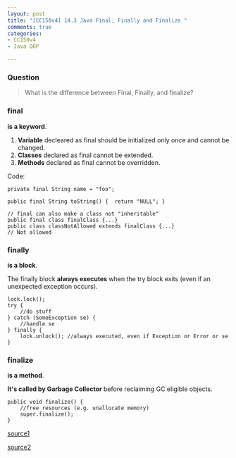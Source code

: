 ```yaml
---
layout: post
title: "[CC150v4] 14.3 Java Final, Finally and Finalize "
comments: true
categories:
- CC150v4
- Java OOP

---
```


### Question

> What is the difference between Final, Finally, and finalize? 

### final

__is a keyword__.

1. __Variable__ decleared as final should be initialized only once and cannot be changed. 
1. __Classes__ declared as final cannot be extended. 
1. __Methods__ declared as final cannot be overridden. 

Code:

	private final String name = "foo";
	
	public final String toString() {  return "NULL"; }
	
	// final can also make a class not "inheritable"
	public final class finalClass {...}
	public class classNotAllowed extends finalClass {...} 
	// Not allowed

### finally

__is a block__. 

The finally block __always executes__ when the try block exits (even if an unexpected exception occurs). 

	lock.lock();
	try {
	    //do stuff
	} catch (SomeException se) {
	    //handle se
	} finally {
	    lock.unlock(); //always executed, even if Exception or Error or se
	}

### finalize

__is a method__. 

__It's called by Garbage Collector__ before reclaiming GC eligible objects. 

	public void finalize() {
	    //free resources (e.g. unallocate memory)
	    super.finalize();
	}

[source1](http://www.java2novice.com/java_interview_questions/final-finally-finalize/)

[source2](http://javarevisited.blogspot.sg/2012/11/difference-between-final-finally-and-finalize-java.html)
